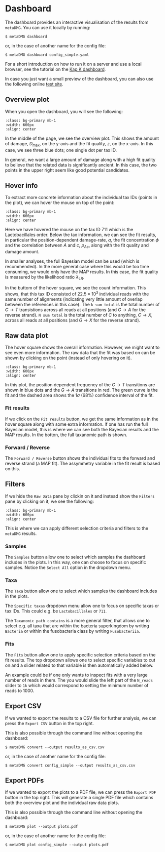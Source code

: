 # Dashboard

The dashboard provides an interactive visualisation of the results from `metaDMG`. You can use it locally by running:


```console
$ metaDMG dashboard
```
or, in the case of another name for the config file:
```console
$ metaDMG dashboard config_simple.yaml
```

For a short introduction on how to run it on a server and use a local browser, see the tutorial on the [Kap K dashboard](KapK_dashboard).

In case you just want a small preview of the dashboard, you can also use the following online [test site](https://metadmg.herokuapp.com).

## Overview plot

When you open the dashboard, you will see the following:
```{figure} images/tut_simple_overview.png
:class: bg-primary mb-1
:width: 600px
:align: center
```

In the middle of the page, we see the overview plot. This shows the amount of damage, $D_\text{max}$, on the y-axis and the fit quality, $z$, on the x-axis. In this case, we see three blue dots; one single dot per tax ID.

In general, we want a large amount of damage along with a high fit quality to believe that the related data is significantly ancient. In this case, the two points in the upper right seem like good potential candidates.

## Hover info

To extract more concrete information about the individual tax IDs (points in the plot), we can hover the mouse on top of the point:

```{figure} images/tut_simple_overview_hover.png
:class: bg-primary mb-1
:width: 600px
:align: center
```

Here we have hovered the mouse on the tax ID 711 which is the Lactobacillales order. Below the tax information, we can see the fit results, in particular the position-dependent damage-rate, $q$, the fit concentration $\phi$ and the correlation between $A$ and $c$, $\rho_{Ac}$, along with the fit quality and damage amount.

In smaller analyses, the full Bayesian model can be used (which is recommended). In the more general case where this would be too time consuming, we would only have the MAP results. In this case, the fit quality is measured by the likelihood ratio $\lambda_\text{LR}$.

In the buttom of the hover square, we see the count information. This shows, that this tax ID consisted of $22.5 \times 10^3$ individual reads with the same number of alignments (indicating very little amount of overlap between the references in this case). The `k sum total` is the total number of $C \rightarrow T$ transistions across all reads at all positions (and $G \rightarrow A$ for the reverse strand). `N sum total` is the total number of $C$ to anything, $C \rightarrow X$, across all reads at all positions (and $G \rightarrow X$ for the reverse strand).

## Raw data plot

The hover square shows the overall information. However, we might want to see even more information. The raw data that the fit was based on can be shown by clicking on the point (instead of only hovering on it).

```{figure} images/tut_simple_overview_raw_data_plot.png
:class: bg-primary mb-1
:width: 600px
:align: center
```
In this plot, the position dependent frequency of the $C \rightarrow T$ transitions are shown in blue dots and the $G \rightarrow A$ transitions in red. The green curve is the fit and the dashed area shows the $1\sigma$ (68%) confidence interval of the fit.

### Fit results

If we click on the `Fit results` button, we get the same information as in the hover square along with some extra information. If one has run the full Bayesian model, this is where we can see both the Bayesian results and the MAP results. In the botton, the full taxanomic path is shown.

### Forward / Reverse

The `Forward / Reverse` button shows the individual fits to the forward and reverse strand (a MAP fit). The assymmetry variable in the fit result is based on this.


## Filters

If we hide the `Raw Data` pane by clickin on it and instead show the  `Filters` pane by clicking on it, we see the following:

```{figure} images/dashboard_filters.png
:class: bg-primary mb-1
:width: 600px
:align: center
```

This is where we can apply different selection criteria and filters to the `metaDMG` results.

### Samples

The `Samples` button allow one to select which samples the dashboard includes in the plots. In this way, one can choose to focus on specific samples. Notice the `Select All` option in the dropdown menu.

### Taxa

The `Taxa` button allow one to select which samples the dashboard includes in the plots.

The `Specific taxas` dropdown menu allow one to focus on specific taxas or tax IDs. This could e.g. be `Lactobacillales` or `711`.

The `Taxanomic path contains` is a more general filter, that allows one to select e.g. all taxa that are within the bacteria superkingdom by writing `Bacteria` or within the fusobacteria class by writing `Fusobacteriia`.


### Fits

The `Fits` button allow one to apply specific selection criteria based on the fit results. The top dropdown allows one to select specific variables to cut on and a slider related to that variable is then automatically added below.

An example could be if one only wants to inspect fits with a very large number of reads in them. The you would slide the left part of the `N_reads` slider to `1k` which would correspond to setting the minimum number of reads to 1000.


## Export CSV

If we wanted to export the results to a CSV file for further analysis, we can press the `Export CSV` button in the top right.

This is also possible through the command line without opening the dashboard:
```console
$ metaDMG convert --output results_as_csv.csv
```
or, in the case of another name for the config file:
```console
$ metaDMG convert config_simple --output results_as_csv.csv
```


## Export PDFs

If we wanted to export the plots to a PDF file, we can press the `Export PDF` button in the top right. This will generate a single PDF file which contains both the overview plot and the individual raw data plots.

This is also possible through the command line without opening the dashboard:
```console
$ metaDMG plot --output plots.pdf
```
or, in the case of another name for the config file:
```console
$ metaDMG plot config_simple --output plots.pdf
```
